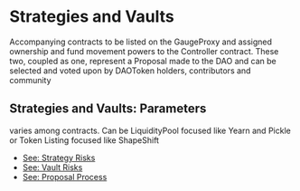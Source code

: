 # Strategies and Vaults

Accompanying contracts to be listed on the GaugeProxy and assigned ownership and fund movement powers to the Controller contract. These two, coupled as one, represent a Proposal made to the DAO and can be selected and voted upon by DAOToken holders, contributors and community

## Strategies and Vaults: Parameters

varies among contracts. Can be LiquidityPool focused like Yearn and Pickle or Token Listing focused like ShapeShift

* [See: Strategy Risks](https://docs.yearn.finance/resources/risks/strategy-risks)
* [See: Vault Risks](https://docs.yearn.finance/resources/risks/vault-risks)
* [See: Proposal Process](https://docs.yearn.finance/governance/proposal-process)
